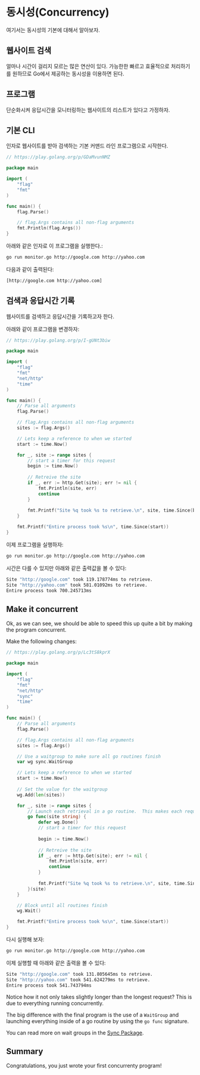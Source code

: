 # 동시성(Concurrency)

여기서는 동시성의 기본에 대해서 알아보자.

## 웹사이트 검색

얼마나 시간이 걸리지 모르는 많은 연산이 있다. 가능한한 빠르고 효율적으로 처리하기를 원하므로 Go에서 제공하는 동시성을 이용하면 된다.

## 프로그램

단순화시켜 응답시간을 모니터링하는 웹사이트의 리스트가 있다고 가정하자.

## 기본 CLI

인자로 웹사이트를 받아 검색하는 기본 커맨드 라인 프로그램으로 시작한다.

```go
// https://play.golang.org/p/GDaMvunNMZ

package main

import (
	"flag"
	"fmt"
)

func main() {
	flag.Parse()

	// flag.Args contains all non-flag arguments
	fmt.Println(flag.Args())
}
```

아래와 같은 인자로 이 프로그램을 실행한다.:

```sh
go run monitor.go http://google.com http://yahoo.com
```

다음과 같이 출력된다:

```sh
[http://google.com http://yahoo.com]
```

## 검색과 응답시간 기록

웹사이트를 검색하고 응답시간을 기록하고자 한다.

아래와 같이 프로그램을 변경하자:

```go
// https://play.golang.org/p/I-gUNt3biw

package main

import (
	"flag"
	"fmt"
	"net/http"
	"time"
)

func main() {
	// Parse all arguments
	flag.Parse()

	// flag.Args contains all non-flag arguments
	sites := flag.Args()

	// Lets keep a reference to when we started
	start := time.Now()

	for _, site := range sites {
		// start a timer for this request
		begin := time.Now()
		
		// Retreive the site
		if _, err := http.Get(site); err != nil {
			fmt.Println(site, err)
			continue
		}
		
		fmt.Printf("Site %q took %s to retrieve.\n", site, time.Since(begin))
	}

	fmt.Printf("Entire process took %s\n", time.Since(start))
}
```

이제 프로그램을 실행하자:

```sh
go run monitor.go http://google.com http://yahoo.com
```

시간은 다를 수 있지만 아래와 같은 출력값을 볼 수 있다:

```sh
Site "http://google.com" took 119.178774ms to retrieve.
Site "http://yahoo.com" took 581.01092ms to retrieve.
Entire process took 700.245713ms
```

## Make it concurrent

Ok, as we can see, we should be able to speed this up quite a bit by making the program concurrent.

Make the following changes:

```go
// https://play.golang.org/p/Lc3tS8kprX

package main

import (
	"flag"
	"fmt"
	"net/http"
	"sync"
	"time"
)

func main() {
	// Parse all arguments
	flag.Parse()

	// flag.Args contains all non-flag arguments
	sites := flag.Args()

	// Use a waitgroup to make sure all go routines finish
	var wg sync.WaitGroup

	// Lets keep a reference to when we started
	start := time.Now()
	
	// Set the value for the waitgroup
	wg.Add(len(sites))

	for _, site := range sites {
		// Launch each retrieval in a go routine.  This makes each request concurrent
		go func(site string) {
			defer wg.Done()
			// start a timer for this request
			
			begin := time.Now()
			
			// Retreive the site
			if _, err := http.Get(site); err != nil {
				fmt.Println(site, err)
				continue
			}
			
			fmt.Printf("Site %q took %s to retrieve.\n", site, time.Since(begin))
		}(site)
	}

	// Block until all routines finish
	wg.Wait()

	fmt.Printf("Entire process took %s\n", time.Since(start))
}
```

다시 실행해 보자:

```sh
go run monitor.go http://google.com http://yahoo.com
```

이제 실행할 때 아래와 같은 출력을 볼 수 있다:

```sh
Site "http://google.com" took 131.805645ms to retrieve.
Site "http://yahoo.com" took 541.624279ms to retrieve.
Entire process took 541.743794ms
```

Notice how it not only takes slightly longer than the longest request?  This is due to everything running concurrently.

The big difference with the final program is the use of a `WaitGroup` and launching everything
inside of a go routine by using the `go func` signature.

You can read more on wait groups in the [Sync Package](http://golang.org/pkg/sync).

## Summary

Congratulations, you just wrote your first concurrenty program!
